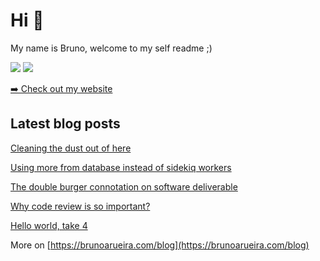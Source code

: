 # Hi 👋

My name is Bruno, welcome to my self readme ;)

[![](https://img.shields.io/badge/twitter-%231DA1F2.svg?&style=for-the-badge&logo=twitter&logoColor=white)](https://twitter.com/bruno_arueira)
[![](https://img.shields.io/badge/linkedin-%230077B5.svg?&style=for-the-badge&logo=linkedin&logoColor=white)](https://www.linkedin.com/in/brunoarueira)

[➡️ Check out my website](https://www.brunoarueira.com)

## Latest blog posts
<!-- blog starts -->
[Cleaning the dust out of here](https://brunoarueira.com/blog/cleaning-dust-out-of-here)

[Using more from database instead of sidekiq workers](https://brunoarueira.com/blog/using-more-from-database-instead-of-sidekiq-workers)

[The double burger connotation on software deliverable](https://brunoarueira.com/blog/the-double-burger-connotation-on-software-deliverable)

[Why code review is so important?](https://brunoarueira.com/blog/why-code-review-is-so-important)

[Hello world, take 4](https://brunoarueira.com/blog/hello-world-take-4)
<!-- blog ends -->

More on [https://brunoarueira.com/blog](https://brunoarueira.com/blog)
